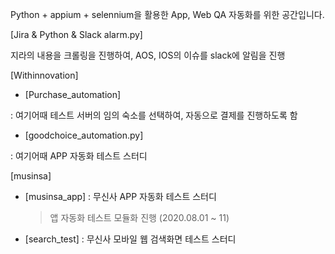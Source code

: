 
Python + appium + selennium을 활용한 App, Web QA 자동화를 위한 공간입니다.

[Jira & Python & Slack alarm.py]

지라의 내용을 크롤링을 진행하여, AOS, IOS의 이슈를 slack에 알림을 진행

[Withinnovation]

 - [Purchase_automation]

  : 여기어때 테스트 서버의 임의 숙소를 선택하여, 자동으로 결제를 진행하도록 함
  
 - [goodchoice_automation.py]
  
  : 여기어때 APP 자동화 테스트 스터디

[musinsa]
 - [musinsa_app]
  : 무신사 APP 자동화 테스트 스터디
   > 앱 자동화 테스트 모듈화 진행 (2020.08.01 ~ 11)
  
  - [search_test]
   : 무신사 모바일 웹 검색화면 테스트 스터디
